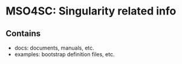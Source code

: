 # MSO4SC: Singularity related info

## Contains

- docs: documents, manuals, etc.
- examples: bootstrap definition files, etc.
